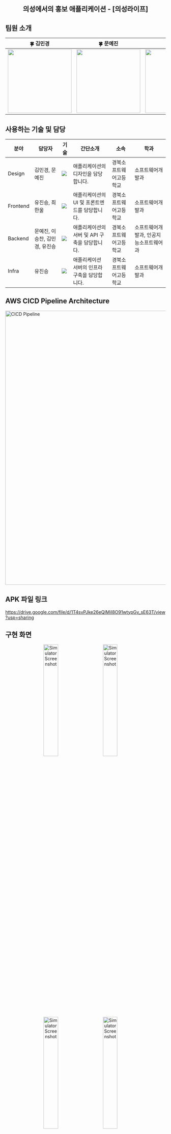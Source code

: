 <div align="center">
  <h2>의성에서의 홍보 애플리케이션 - [의성라이프]</h2>
</div>

## 팀원 소개
<table align=center>
    <thead>
        <tr>
            <th style="text-align:center;" >🍀 김민경</th>
            <th style="text-align:center;" >🍀 문예진</th>
            <th style="text-align:center;" >🍀 이승찬</th>
            <th style="text-align:center;" >🍀 최한울</th>
            <th style="text-align:center;" >🍀 유진승</th>
        </tr>
    </thead>
    <tbody>
      <tr>
        <td><img width="200" src="https://avatars.githubusercontent.com/u/133091872?v=4"/></td>
        <td><img width="200" src="https://avatars.githubusercontent.com/u/131837279?v=4"/></td>
        <td><img width="200" src="https://avatars.githubusercontent.com/u/139445873?v=4"/></td>
        <td><img width="200" src="https://avatars.githubusercontent.com/u/126975800?v=4"/></td>
        <td><img width="200" src="https://avatars.githubusercontent.com/u/127307160?v=4"/></td>
      </tr>
    </tbody>
</table>


## 사용하는 기술 및 담당

| 분야 | 담당자 | 기술 | 간단소개 | 소속 | 학과 |
| ------------- | ---------------------- | -------------------------- | ----------------------- | ----------------------------  | -------------- | 
| Design  | 김민경, 문예진 | <img src="https://img.shields.io/badge/figma-F24E1E?style=flat-square&logo=figma&logoColor=white"/>| 애플리케이션의 디자인을 담당합니다. | 경북소프트웨어고등학교 | 소프트웨어개발과 |
| Frontend | 유진승, 최한울 | <img src="https://img.shields.io/badge/ReactNative-61DAFB?style=flat-square&logo=React&logoColor=white"/>| 애플리케이션의 UI 및 프론트엔드를 담당합니다. | 경북소프트웨어고등학교 | 소프트웨어개발과 |
| Backend | 문예진, 이승찬, 김민경, 유진승 | <img src="https://img.shields.io/badge/NestJS-E0234E?style=flat-square&logo=NestJS&logoColor=white"/>| 애플리케이션의 서버 및 API 구축을 담당합니다. | 경북소프트웨어고등학교 | 소프트웨어개발과, 인공지능소프트웨어과 |
| Infra | 유진승 | <img src="https://img.shields.io/badge/AWS-000000?style=flat-square&logo=AmazonAWS&logoColor=white"/>| 애플리케이션 서버의 인프라 구축을 담당합니다. | 경북소프트웨어고등학교 | 소프트웨어개발과 |

## AWS CICD Pipeline Architecture

<img width="861" alt="CICD Pipeline" src="https://github.com/gbsw-apd/.github/assets/127307160/5bf2a259-c011-4738-b967-d16b83291677">

## APK 파일 링크
https://drive.google.com/file/d/1T4svPJke26eQIMiI8O91wtypGv_sE63T/view?usp=sharing

## 구현 화면
<p align="center">
  <img src="https://github.com/gbsw-apd/.github/assets/127307160/5914c390-a4d6-4ee8-8346-ccb3e1bc7bc5" alt="Simulator Screenshot" style="width: 30%;"/>
  &nbsp; &nbsp; &nbsp; &nbsp;
  <img src="https://github.com/gbsw-apd/.github/assets/127307160/e2bc296e-3b53-4aea-87f1-0b30f29aa666" alt="Simulator Screenshot" style="width: 30%;"/>
  &nbsp; &nbsp; &nbsp; &nbsp;
  <img src="https://github.com/gbsw-apd/.github/assets/127307160/605ab3d6-74a0-4e8a-b6cd-54f49307dc57" alt="Simulator Screenshot" style="width: 30%;"/>
  &nbsp; &nbsp; &nbsp; &nbsp;
  <img src="https://github.com/gbsw-apd/.github/assets/127307160/83f520d0-d603-40d0-8662-b05ddaba14a2" alt="Simulator Screenshot" style="width: 30%;"/>
  &nbsp; &nbsp; &nbsp; &nbsp;
  <img src="https://github.com/gbsw-apd/.github/assets/127307160/9c70e57e-9247-4658-9b23-f9c18640b9db" alt="Simulator Screenshot" style="width: 30%;"/>
  &nbsp; &nbsp; &nbsp; &nbsp;
  <img src="https://github.com/gbsw-apd/.github/assets/127307160/dee42bd9-1256-46ef-876e-0b40ba284566" alt="Simulator Screenshot" style="width: 30%;"/>
  &nbsp; &nbsp; &nbsp; &nbsp;
</p>



## etc..
